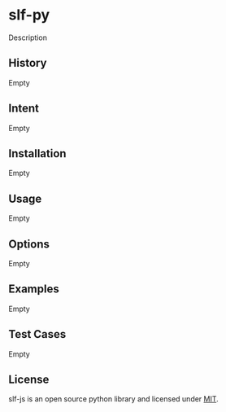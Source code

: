 # slf-py
Description

## History
Empty

## Intent
Empty

## Installation
Empty

## Usage
Empty

## Options
Empty

## Examples
Empty

## Test Cases
Empty

## License
slf-js is an open source python library and licensed under [MIT](../master/LICENSE).